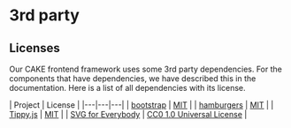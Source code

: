 # 3rd party

## Licenses

Our CAKE frontend framework uses some 3rd party dependencies. For the components that have dependencies, we have described this in the documentation. Here is a list of all dependencies with its license.

| Project | License |
|---|---|---|
| [bootstrap](https://github.com/twbs/bootstrap) | [MIT](https://opensource.org/licenses/mit-license.php) |
| [hamburgers](https://github.com/jonsuh/hamburgers) | [MIT](https://opensource.org/licenses/mit-license.php) |
| [Tippy.js](https://github.com/atomiks/tippyjs) | [MIT](https://opensource.org/licenses/mit-license.php) |
| [SVG for Everybody](https://github.com/jonathantneal/svg4everybody) | [CC0 1.0 Universal License](https://creativecommons.org/publicdomain/zero/1.0/) |
